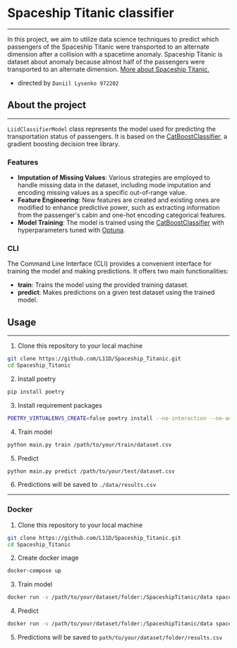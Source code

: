 # Spaceship Titanic classifier

---


In this project, we aim to utilize data science techniques to predict which passengers of the Spaceship 
Titanic were transported to an alternate dimension after a collision with a spacetime anomaly.
Spaceship Titanic is dataset about anomaly because almost half of the passengers were transported to an alternate dimension.
[More about Spaceship Titanic.](https://www.kaggle.com/competitions/spaceship-titanic)
- directed by `Daniil Lysenko 972202`

## About the project

---
`LiidClassifierModel` class represents the model used for predicting the transportation status of passengers. 
It is based on the [CatBoostClassifier](https://catboost.ai/), a gradient boosting decision tree library.

### Features
- **Imputation of Missing Values**: Various strategies are employed to handle missing data in the dataset, including mode imputation and encoding missing values as a specific out-of-range value.
- **Feature Engineering**: New features are created and existing ones are modified to enhance predictive power, such as extracting information from the passenger's cabin and one-hot encoding categorical features.
- **Model Training**: The model is trained using the [CatBoostClassifier](https://catboost.ai/) with hyperparameters tuned with [Optuna](https://optuna.org/).

### CLI

The Command Line Interface (CLI) provides a convenient interface for training the model and making predictions. 
It offers two main functionalities:
- **train**: Trains the model using the provided training dataset.
- **predict**: Makes predictions on a given test dataset using the trained model.


## Usage

---
1. Clone this repository to your local machine
```bash
git clone https://github.com/L11D/Spaceship_Titanic.git
cd Spaceship_Titanic
```

2. Install poetry
```bash
pip install poetry
```

3. Install requirement packages
```bash
POETRY_VIRTUALENVS_CREATE=false poetry install --no-interaction --no-ansi
```

4. Train model
```bash
python main.py train /path/to/your/train/dataset.csv
```

5. Predict
```bash
python main.py predict /path/to/your/test/dataset.csv
```
6. Predictions will be saved to `./data/results.csv`
---

### Docker

1. Clone this repository to your local machine
```bash
git clone https://github.com/L11D/Spaceship_Titanic.git
cd Spaceship_Titanic
```
2. Create docker image
```bash
docker-compose up
```
3. Train model
```bash
docker run -v /path/to/your/dataset/folder:/SpaceshipTitanic/data spaceship_titanic_app train data/your_train_dataset.csv
```
4. Predict
```bash
docker run -v /path/to/your/dataset/folder:/SpaceshipTitanic/data spaceship_titanic_app predict data/your_test_dataset.csv
```
5. Predictions will be saved to `path/to/your/dataset/folder/results.csv`